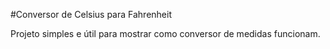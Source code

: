 #Conversor de Celsius para Fahrenheit

Projeto simples e útil para mostrar como conversor de medidas funcionam.
